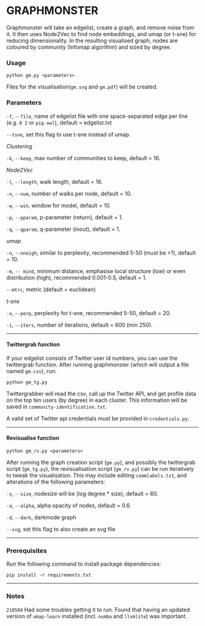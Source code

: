 # GRAPHMONSTER

Graphmonster will take an edgelist, create a graph, and remove noise from it. It then uses Node2Vec to find node embeddings, and umap (or t-sne) for reducing dimensionality. In the resulting visualised graph, nodes are coloured by community (Infomap algorithm) and sized by degree.

### Usage

```
python gm.py <parameters>
```
Files for the visualisation(`gm.svg` and `gm.pdf`) will be created.

### Parameters

`-f`, `--file`, name of edgelist file with one space-separated edge per line (e.g. `0 2` or `pig owl`), default = edgelist.txt

`--tsne`, set this flag to use t-sne instead of umap.

_Clustering_

`-k`, `--keep`, max number of communities to keep, default = 16.

_Node2Vec_

`-l`, `--length`, walk length, default = 16. 

`-n`, `--num`, number of walks per node, default = 10.

`-w`, `--win`, window for model, default = 10.

`-p`, `--pparam`, p-parameter (return), default = 1.

`-q`, `--qparam`, q-parameter (inout), default = 1.

_umap_

`-n`, `--nneigh`, similar to perplexity, recommended 5-50 (must be >1), default = 10.

`-m`, `-- mind`, minimum distance, emphasise local structure (low) or even distribution (high), recommended 0.001-0.5, default = 1.

`--mtrc`, metric (default = euclidean)

_t-sne_

`-x`, `--perp`, perplexity for t-sne, recommended 5-50, default = 20.

`-i`, `--iters`, number of iterations, default = 600 (min 250).

---

#### Twittergrab function
If your edgelist consists of Twitter user id numbers, you can use the twittergrab function. After running graphmonster (which will output a file named `gm.csv`), run:

```
python gm_tg.py
```

Twittergrabber will read the csv, call up the Twitter API, and get profile data on the top ten users (by degree) in each cluster. This information will be saved in `community-identification.txt`.

A valid set of Twitter api credentials must be provided in `credentials.py`.

---

#### Revisualise function

```
python gm_rv.py <parameters>
```

After running the graph creation script (`gm.py`), and possibly the twittergrab script (`gm_tg.py`), the revisualisation script (`gm_rv.py`) can be run iteratively to tweak the visualisation. This may include editing `commlabels.txt`, and alterations of the following parameters:

`-s`, `--size`, nodesize will be (log degree * size), default = 60.

`-a`, `--alpha`, alpha opacity of nodes, default = 0.6.

`-d`, `--dark`, darkmode graph

`--svg`, set this flag to also create an svg file

---

### Prerequisites

Run the following command to install package dependencies:

```
pip install -r requirements.txt
```

---

### Notes

`210504` Had some troubles getting it to run. Found that having an updated version of `umap-learn` installed (incl. `numba` and `llvmlite`) was important.
